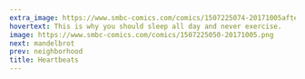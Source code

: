 ```yaml
---
extra_image: https://www.smbc-comics.com/comics/1507225074-20171005after.png
hovertext: This is why you should sleep all day and never exercise.
image: https://www.smbc-comics.com/comics/1507225050-20171005.png
next: mandelbrot
prev: neighborhood
title: Heartbeats
---
```

